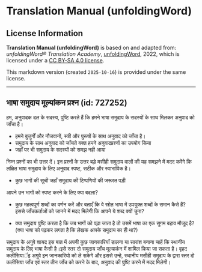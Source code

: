 # Translation Manual (unfoldingWord)

## License Information

**Translation Manual (unfoldingWord)** is based on and adapted from: _unfoldingWord® Translation Academy_, [unfoldingWord](https://unfoldingword.org/utw), 2022, which is licensed under a [CC BY-SA 4.0 license](https://creativecommons.org/licenses/by-sa/4.0/legalcode.en).

This markdown version (created `2025-10-16`) is provided under the same license.



--------------------------------

## भाषा समुदाय मूल्यांकन प्रश्न (id: 727252)

हम, अनुवादक दल के सदस्य, पुष्टि करते हैं कि हमने भाषा समुदाय के सदस्यों के साथ मिलकर अनुवाद को जाँचा है।

* हमने बुजुर्गों और नौजवानों, स्त्री और पुरूषों के साथ अनुवाद को जाँचा है।
* समुदाय के साथ अनुवाद को जाँचते वक्त हमने अनुवादप्रश्नों का उपयोग किया
* जहाँ पर भी समुदाय के सदस्यों को समझ नही आया

निम्न प्रश्नों का भी उत्तर दें। इन प्रश्नों के उत्तर बड़े मसीही समुदाय वालों की यह समझने में मदद करेंगे कि लक्षित भाषा समुदाय के लिए अनुवाद स्पष्ट, सटीक और स्वाभाविक है।

* कुछ भागों की सूची जहाँ समुदाय की टिप्पणियों की जरूरत पड़ी

आपने उन भागों को स्पष्ट करने के लिए क्या बदला?

  
  
  

* कुछ महत्वपूर्ण शब्दों का वर्णन करें और बताएँ कि वे स्रोत भाषा में उपयुक्त शब्दों के समान कैसे हैं? इससे जाँचकर्ताओं को जानने में मदद मिलेगी कि आपने ये शब्द क्यों चुना?

  
  
  

* क्या समुदाय पुष्टि करता है कि जब भागों को पढ़ा जाता है तो उसमें भाषा का एक सुगम बहाव मौजूद है? (क्या भाषा को पढ़कर लगता है कि लेखक आपके समुदाय का ही था?)

  
  
  

समुदाय के अगुवे शायद इस बात में अपनी कुछ जानकारियाँ डालना या सारांश बनाना चाहें कि स्थानीय समुदाय के लिए भाषा कैसी है।इसे स्तर दो समुदाय जाँच मूल्याकंन में शामिल किया जा सकता है। वृहद कलीसियार्इ अगुवे इन जानकारियो को ले सकेगे और इससे उन्हे, स्थानीय मसीही समुदाय के द्वारा स्तर दो कलीसिया जाँच एवं स्तर तीन जाँच को करने के बाद, अनुवाद की पुष्टि करने में मदद मिलेगी।


